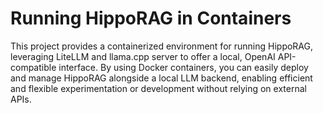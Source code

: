 # Running HippoRAG in Containers

This project provides a containerized environment for running HippoRAG, leveraging LiteLLM and llama.cpp server to offer a local, OpenAI API-compatible interface. By using Docker containers, you can easily deploy and manage HippoRAG alongside a local LLM backend, enabling efficient and flexible experimentation or development without relying on external APIs.
